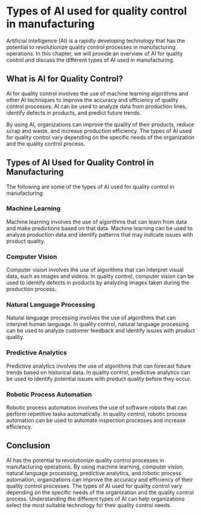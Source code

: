 Types of AI used for quality control in manufacturing
======================================================================================================

Artificial Intelligence (AI) is a rapidly developing technology that has the potential to revolutionize quality control processes in manufacturing operations. In this chapter, we will provide an overview of AI for quality control and discuss the different types of AI used in manufacturing.

What is AI for Quality Control?
-------------------------------

AI for quality control involves the use of machine learning algorithms and other AI techniques to improve the accuracy and efficiency of quality control processes. AI can be used to analyze data from production lines, identify defects in products, and predict future trends.

By using AI, organizations can improve the quality of their products, reduce scrap and waste, and increase production efficiency. The types of AI used for quality control vary depending on the specific needs of the organization and the quality control process.

Types of AI Used for Quality Control in Manufacturing
-----------------------------------------------------

The following are some of the types of AI used for quality control in manufacturing:

### Machine Learning

Machine learning involves the use of algorithms that can learn from data and make predictions based on that data. Machine learning can be used to analyze production data and identify patterns that may indicate issues with product quality.

### Computer Vision

Computer vision involves the use of algorithms that can interpret visual data, such as images and videos. In quality control, computer vision can be used to identify defects in products by analyzing images taken during the production process.

### Natural Language Processing

Natural language processing involves the use of algorithms that can interpret human language. In quality control, natural language processing can be used to analyze customer feedback and identify issues with product quality.

### Predictive Analytics

Predictive analytics involves the use of algorithms that can forecast future trends based on historical data. In quality control, predictive analytics can be used to identify potential issues with product quality before they occur.

### Robotic Process Automation

Robotic process automation involves the use of software robots that can perform repetitive tasks automatically. In quality control, robotic process automation can be used to automate inspection processes and increase efficiency.

Conclusion
----------

AI has the potential to revolutionize quality control processes in manufacturing operations. By using machine learning, computer vision, natural language processing, predictive analytics, and robotic process automation, organizations can improve the accuracy and efficiency of their quality control processes. The types of AI used for quality control vary depending on the specific needs of the organization and the quality control process. Understanding the different types of AI can help organizations select the most suitable technology for their quality control needs.
